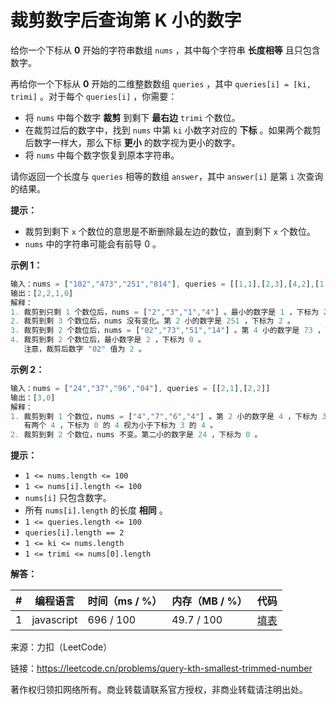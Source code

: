 # 裁剪数字后查询第 K 小的数字

给你一个下标从 **0** 开始的字符串数组 `nums` ，其中每个字符串 **长度相等** 且只包含数字。

再给你一个下标从 **0** 开始的二维整数数组 `queries` ，其中 `queries[i] = [ki, trimi]` 。对于每个 `queries[i]` ，你需要：

- 将 `nums` 中每个数字 **裁剪** 到剩下 **最右边** `trimi` 个数位。
- 在裁剪过后的数字中，找到 `nums` 中第 `ki` 小数字对应的 **下标** 。如果两个裁剪后数字一样大，那么下标 **更小** 的数字视为更小的数字。
- 将 `nums` 中每个数字恢复到原本字符串。

请你返回一个长度与 `queries` 相等的数组 `answer`，其中 `answer[i]` 是第 `i` 次查询的结果。

**提示：**

- 裁剪到剩下 `x` 个数位的意思是不断删除最左边的数位，直到剩下 `x` 个数位。
- `nums` 中的字符串可能会有前导 0 。

**示例 1：**

``` javascript
输入：nums = ["102","473","251","814"], queries = [[1,1],[2,3],[4,2],[1,2]]
输出：[2,2,1,0]
解释：
1. 裁剪到只剩 1 个数位后，nums = ["2","3","1","4"] 。最小的数字是 1 ，下标为 2 。
2. 裁剪到剩 3 个数位后，nums 没有变化。第 2 小的数字是 251 ，下标为 2 。
3. 裁剪到剩 2 个数位后，nums = ["02","73","51","14"] 。第 4 小的数字是 73 ，下标为 1 。
4. 裁剪到剩 2 个数位后，最小数字是 2 ，下标为 0 。
   注意，裁剪后数字 "02" 值为 2 。
```

**示例 2：**

``` javascript
输入：nums = ["24","37","96","04"], queries = [[2,1],[2,2]]
输出：[3,0]
解释：
1. 裁剪到剩 1 个数位，nums = ["4","7","6","4"] 。第 2 小的数字是 4 ，下标为 3 。
   有两个 4 ，下标为 0 的 4 视为小于下标为 3 的 4 。
2. 裁剪到剩 2 个数位，nums 不变。第二小的数字是 24 ，下标为 0 。
```

**提示：**

- `1 <= nums.length <= 100`
- `1 <= nums[i].length <= 100`
- `nums[i]` 只包含数字。
- 所有 `nums[i].length` 的长度 **相同** 。
- `1 <= queries.length <= 100`
- `queries[i].length == 2`
- `1 <= ki <= nums.length`
- `1 <= trimi <= nums[0].length`

**解答：**

**#**|**编程语言**|**时间（ms / %）**|**内存（MB / %）**|**代码**
--|--|--|--|--
1|javascript|696 / 100|49.7 / 100|[填表](./javascript/ac_v1.js)

来源：力扣（LeetCode）

链接：https://leetcode.cn/problems/query-kth-smallest-trimmed-number

著作权归领扣网络所有。商业转载请联系官方授权，非商业转载请注明出处。
